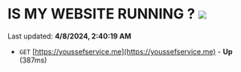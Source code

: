 # IS MY WEBSITE RUNNING ? [![](https://img.shields.io/static/v1?label=Sponsor&message=%E2%9D%A4&logo=GitHub&color=%23fe8e86)](https://github.com/sponsors/<username>)

Last updated: **4/8/2024, 2:40:19 AM**

- `GET` [https://youssefservice.me](https://youssefservice.me) - **Up** (387ms)
